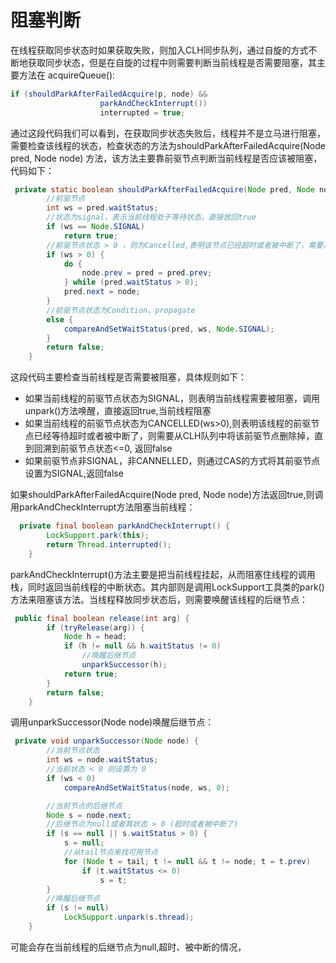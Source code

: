 # 阻塞判断
在线程获取同步状态时如果获取失败，则加入CLH同步队列，通过自旋的方式不断地获取同步状态，但是在自旋的过程中则需要判断当前线程是否需要阻塞，其主要方法在
acquireQueue():
```java
if (shouldParkAfterFailedAcquire(p, node) &&
                    parkAndCheckInterrupt())
                    interrupted = true;
```
通过这段代码我们可以看到，在获取同步状态失败后，线程并不是立马进行阻塞，需要检查该线程的状态，检查状态的方法为shouldParkAfterFailedAcquire(Node pred, Node node) 方法，该方法主要靠前驱节点判断当前线程是否应该被阻塞，代码如下：
```java
 private static boolean shouldParkAfterFailedAcquire(Node pred, Node node) {
        //前驱节点
        int ws = pred.waitStatus;
        //状态为signal，表示当前线程处于等待状态，直接放回true
        if (ws == Node.SIGNAL)
            return true;
        //前驱节点状态 > 0 ，则为Cancelled,表明该节点已经超时或者被中断了，需要从同步队列中取消
        if (ws > 0) {
            do {
                node.prev = pred = pred.prev;
            } while (pred.waitStatus > 0);
            pred.next = node;
        }
        //前驱节点状态为Condition、propagate
        else {
            compareAndSetWaitStatus(pred, ws, Node.SIGNAL);
        }
        return false;
    }
```
这段代码主要检查当前线程是否需要被阻塞，具体规则如下：
- 如果当前线程的前驱节点状态为SIGNAL，则表明当前线程需要被阻塞，调用unpark()方法唤醒，直接返回true,当前线程阻塞
- 如果当前线程的前驱节点状态为CANCELLED(ws>0),则表明该线程的前驱节点已经等待超时或者被中断了，则需要从CLH队列中将该前驱节点删除掉，直到回溯到前驱节点状态<=0, 返回false
- 如果前驱节点非SIGNAL，非CANNELLED，则通过CAS的方式将其前驱节点设置为SIGNAL,返回false

如果shouldParkAfterFailedAcquire(Node pred, Node node)方法返回true,则调用parkAndCheckInterrupt方法阻塞当前线程：
```java
  private final boolean parkAndCheckInterrupt() {
        LockSupport.park(this);
        return Thread.interrupted();
    }
```

parkAndCheckInterrupt()方法主要是把当前线程挂起，从而阻塞住线程的调用栈，同时返回当前线程的中断状态。其内部则是调用LockSupport工具类的park()方法来阻塞该方法。当线程释放同步状态后，则需要唤醒该线程的后继节点：
```java
 public final boolean release(int arg) {
        if (tryRelease(arg)) {
            Node h = head;
            if (h != null && h.waitStatus != 0)
                //唤醒后继节点
                unparkSuccessor(h);
            return true;
        }
        return false;
    }
```
调用unparkSuccessor(Node node)唤醒后继节点：
```java
 private void unparkSuccessor(Node node) {
        //当前节点状态
        int ws = node.waitStatus;
        //当前状态 < 0 则设置为 0
        if (ws < 0)
            compareAndSetWaitStatus(node, ws, 0);

        //当前节点的后继节点
        Node s = node.next;
        //后继节点为null或者其状态 > 0 (超时或者被中断了)
        if (s == null || s.waitStatus > 0) {
            s = null;
            //从tail节点来找可用节点
            for (Node t = tail; t != null && t != node; t = t.prev)
                if (t.waitStatus <= 0)
                    s = t;
        }
        //唤醒后继节点
        if (s != null)
            LockSupport.unpark(s.thread);
    }
```
可能会存在当前线程的后继节点为null,超时、被中断的情况，
